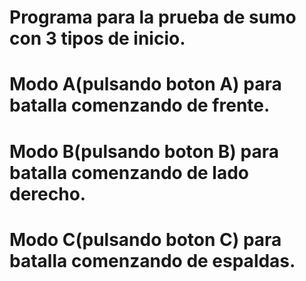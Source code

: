 # Programa para la prueba de sumo con 3 tipos de inicio.
# Modo A(pulsando boton A) para batalla comenzando de frente.
# Modo B(pulsando boton B) para batalla comenzando de lado derecho.
# Modo C(pulsando boton C) para batalla comenzando de espaldas.
